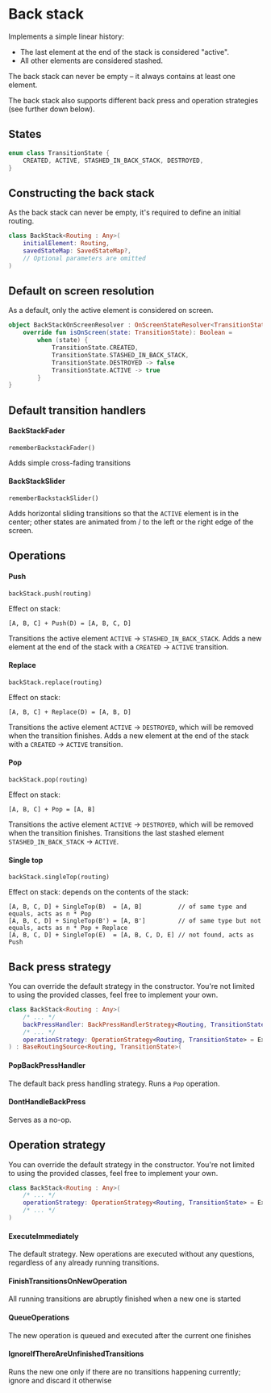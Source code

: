 # Back stack

Implements a simple linear history:

- The last element at the end of the stack is considered "active".
- All other elements are considered stashed.

The back stack can never be empty – it always contains at least one element.

The back stack also supports different back press and operation strategies (see further down below).


## States

```kotlin
enum class TransitionState {
    CREATED, ACTIVE, STASHED_IN_BACK_STACK, DESTROYED,
}
```

## Constructing the back stack

As the back stack can never be empty, it's required to define an initial routing.

```kotlin
class BackStack<Routing : Any>(
    initialElement: Routing,
    savedStateMap: SavedStateMap?,
    // Optional parameters are omitted
)
```

## Default on screen resolution

As a default, only the active element is considered on screen.

```kotlin
object BackStackOnScreenResolver : OnScreenStateResolver<TransitionState> {
    override fun isOnScreen(state: TransitionState): Boolean =
        when (state) {
            TransitionState.CREATED,
            TransitionState.STASHED_IN_BACK_STACK,
            TransitionState.DESTROYED -> false
            TransitionState.ACTIVE -> true
        }
}
```

## Default transition handlers

#### BackStackFader

`rememberBackstackFader()`

Adds simple cross-fading transitions


#### BackStackSlider

`rememberBackstackSlider()`

Adds horizontal sliding transitions so that the `ACTIVE` element is in the center; other states are animated from / to the left or the right edge of the screen.


## Operations

#### Push

`backStack.push(routing)`

Effect on stack: 
```
[A, B, C] + Push(D) = [A, B, C, D]
```

Transitions the active element `ACTIVE` -> `STASHED_IN_BACK_STACK`.
Adds a new element at the end of the stack with a `CREATED` -> `ACTIVE` transition.


#### Replace

`backStack.replace(routing)`

Effect on stack: 
```
[A, B, C] + Replace(D) = [A, B, D]
```

Transitions the active element `ACTIVE` -> `DESTROYED`, which will be removed when the transition finishes.
Adds a new element at the end of the stack with a `CREATED` -> `ACTIVE` transition.


#### Pop

`backStack.pop(routing)`

Effect on stack: 
```
[A, B, C] + Pop = [A, B]
```

Transitions the active element `ACTIVE` -> `DESTROYED`, which will be removed when the transition finishes.
Transitions the last stashed element `STASHED_IN_BACK_STACK` -> `ACTIVE`.


#### Single top

`backStack.singleTop(routing)`

Effect on stack: depends on the contents of the stack:

```
[A, B, C, D] + SingleTop(B)  = [A, B]          // of same type and equals, acts as n * Pop
[A, B, C, D] + SingleTop(B') = [A, B']         // of same type but not equals, acts as n * Pop + Replace
[A, B, C, D] + SingleTop(E)  = [A, B, C, D, E] // not found, acts as Push
```


## Back press strategy

You can override the default strategy in the constructor. You're not limited to using the provided classes, feel free to implement your own.

```kotlin
class BackStack<Routing : Any>(
    /* ... */
    backPressHandler: BackPressHandlerStrategy<Routing, TransitionState> = PopBackPressHandler(),
    /* ... */
    operationStrategy: OperationStrategy<Routing, TransitionState> = ExecuteImmediately(),
) : BaseRoutingSource<Routing, TransitionState>(
```

#### PopBackPressHandler

The default back press handling strategy. Runs a `Pop` operation.

#### DontHandleBackPress

Serves as a no-op.


## Operation strategy

You can override the default strategy in the constructor. You're not limited to using the provided classes, feel free to implement your own.

```kotlin
class BackStack<Routing : Any>(
    /* ... */
    operationStrategy: OperationStrategy<Routing, TransitionState> = ExecuteImmediately(),    
    /* ... */
)
```

#### ExecuteImmediately
The default strategy. New operations are executed without any questions, regardless of any already running transitions.

#### FinishTransitionsOnNewOperation
All running transitions are abruptly finished when a new one is started

#### QueueOperations
The new operation is queued and executed after the current one finishes

#### IgnoreIfThereAreUnfinishedTransitions
Runs the new one only if there are no transitions happening currently; ignore and discard it otherwise
